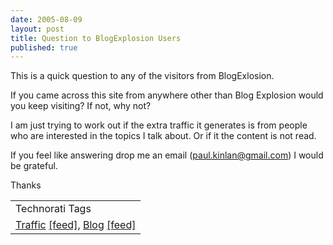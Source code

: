 ```yaml
---
date: 2005-08-09
layout: post
title: Question to BlogExplosion Users
published: true
---
```

This is a quick question to any of the visitors from BlogExlosion.<p />If you came across this site from anywhere other than Blog Explosion would you keep visiting?  If not, why not?<p />I am just trying to work out if the extra traffic it generates is from people who are interested in the topics I talk about.  Or if it the content is not read.<p />If you feel like answering drop me an email (<a href="mailto:paul.kinlan@gmail.com">paul.kinlan@gmail.com</a>) I would be grateful.<p />Thanks<p /><table class="TechnoratiHead TagHeader">
<tr><td>Technorati Tags</td></tr>
<tr class="Technorati"><td>
<a href="http://www.technorati.com/tag/Traffic" class="Tag" rel="tag">Traffic</a> <a href="http://feeds.technorati.com/feed/posts/tag/Traffic" class="Tag">[feed]</a>, <a href="http://www.technorati.com/tag/Blog" class="Tag" rel="tag">Blog</a> <a href="http://feeds.technorati.com/feed/posts/tag/Blog" class="Tag">[feed]</a>
</td></tr>
</table><div class="blogger-post-footer"><img class="posterous_download_image" src="https://blogger.googleusercontent.com/tracker/8109338-112358812110176044?l=www.kinlan.co.uk%2Findex.html" height="1" alt="" width="1" /></div>

